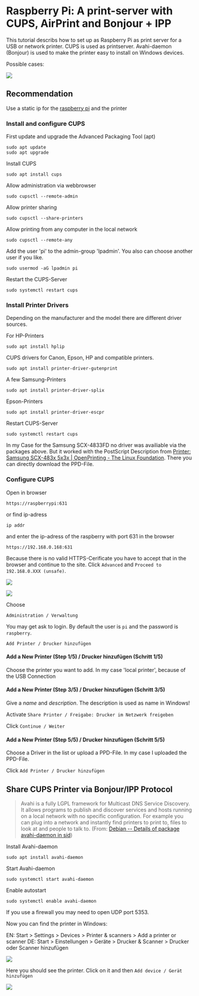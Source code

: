 # Raspberry Pi: A print-server with CUPS, AirPrint and Bonjour + IPP

This tutorial describs how to set up as Raspberry Pi as print server for a USB or network printer.
CUPS is used as printserver. Avahi-daemon (Bonjour) is used to make the printer easy to install on Windows devices.

Possible cases:

![](assets/2021-11-28-18-21-36-image.png)

### 

## Recommendation

Use a static ip for the [raspberry pi](https://diyprojects.io/assign-fixed-ip-address-domain-name-raspberry-pi/#.YaO91NDMKUk) and the printer 

### Install and configure CUPS

First update and upgrade the Advanced Packaging Tool (apt)

```
sudo apt update
sudo apt upgrade
```

Install CUPS

```
sudo apt install cups
```

Allow administration via webbrowser

```
sudo cupsctl --remote-admin
```

Allow printer sharing

```
sudo cupsctl --share-printers
```

Allow printing from any computer in the local network

```
sudo cupsctl --remote-any
```

Add the user 'pi' to the admin-group 'lpadmin'. You also can choose another user if you like.

```
sudo usermod -aG lpadmin pi
```

Restart the CUPS-Server

```
sudo systemctl restart cups
```

### Install Printer Drivers

Depending on the manufacturer and the model there are different driver sources.

For HP-Printers

```
sudo apt install hplip
```

CUPS drivers for Canon, Epson, HP and compatible printers.

```
sudo apt install printer-driver-gutenprint
```

A few Samsung-Printers

```
sudo apt install printer-driver-splix
```

Epson-Printers

```
sudo apt install printer-driver-escpr
```

Restart CUPS-Server

```
sudo systemctl restart cups
```

In my Case for the Samsung SCX-4833FD no driver was availiable via the packages above. But it worked with the PostScript Description from [Printer: Samsung SCX-483x 5x3x | OpenPrinting - The Linux Foundation](https://www.openprinting.org/printer/Samsung/Samsung-SCX-483x_5x3x). There you can directly download the PPD-File.

### Configure CUPS

Open in browser

```
https://raspberrypi:631
```

or find ip-adress

```
ip addr
```

and enter the ip-adress of the raspberry with port 631 in the browser

```
https://192.168.0.168:631
```

Because there is no valid HTTPS-Cerificate you have to accept that in the browser and continue to the site. Click `Advanced` and `Proceed to 192.168.0.XXX (unsafe)`.

![](assets/2021-11-28-16-45-50-image.png)

![](assets/2021-11-28-16-46-57-image.png)

Choose

```
Administration / Verwaltung
```

You may get ask to login. By default the user is `pi` and the password is `raspberry`.

```
Add Printer / Drucker hinzufügen
```

#### Add a New Printer (Step 1/5) / Drucker hinzufügen (Schritt 1/5)

Choose the printer you want to add. In my case 'local printer', because of the USB Connection

#### Add a New Printer (Step 3/5) / Drucker hinzufügen (Schritt 3/5)

Give a *name* and *description*. The description is used as name in Windows!

Activate `Share Printer / Freigabe: Drucker im Netzwerk freigeben`

Click `Continue / Weiter`

#### Add a New Printer (Step 5/5) / Drucker hinzufügen (Schritt 5/5)

Choose a Driver in the list or upload a PPD-File. In my case I uploaded the PPD-File.

Click `Add Printer / Drucker hinzufügen`

## Share CUPS Printer via Bonjour/IPP Protocol

> Avahi is a fully LGPL framework for Multicast DNS Service Discovery. It allows programs to publish and discover services and hosts running on a local network with no specific configuration. For example you can plug into a network and instantly find printers to print to, files to look at and people to talk to. (From: [Debian -- Details of package avahi-daemon in sid](https://packages.debian.org/en/sid/avahi-daemon))

Install Avahi-daemon

```
sudo apt install avahi-daemon
```

Start Avahi-daemon

```
sudo systemctl start avahi-daemon
```

Enable autostart

```
sudo systemctl enable avahi-daemon
```

If you use a firewall you may need to open UDP port 5353.

Now you can find the printer in Windows:

EN: Start > Settings > Devices > Printer & scanners > Add a printer or scanner
DE: Start > Einstellungen > Geräte > Drucker & Scanner > Drucker oder Scanner hinzufügen

![](assets/2021-11-28-17-40-43-image.png)

Here you should see the printer. Click on it and then `Add device / Gerät hinzufügen`

![](assets/2021-11-28-17-41-24-image.png)
